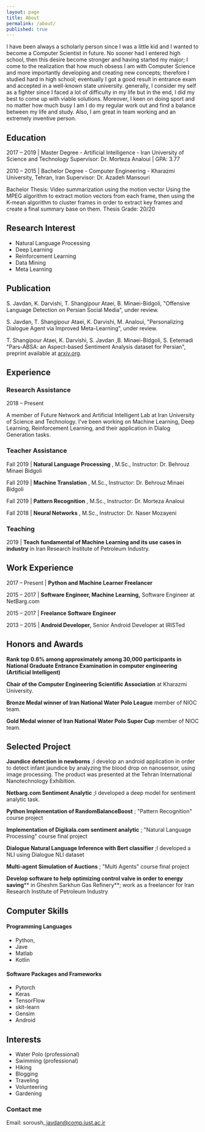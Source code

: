 ```yaml
---
layout: page
title: About
permalink: /about/
published: true
---
```


I have been always a scholarly person since I was a little kid and I wanted to become a Computer Scientist in future. No sooner had I entered high school, then this desire become stronger and having started my major; I come to the realization that how much obsess I am with Computer Science and more importantly developing and creating new concepts; therefore I studied hard in high school; eventually I got a good result in entrance exam and accepted in a well-known state university. generally, I consider my self as a fighter since I faced a lot of difficulty in my life but in the end, I did my best to come up with viable solutions.  Moreover, I keen on doing sport and no matter how much busy I am I do my regular work out and find a balance between my life and study. Also, I am great in team working and an extremely inventive person.



## Education

2017 – 2019 \| Master Degree - Artificial Intelligence - Iran University of Science and Technology
Supervisor: Dr. Morteza Analoui \| GPA: 3.77

2010 – 2015 \| Bachelor Degree - Computer Engineering -	Kharazmi University, Tehran, Iran
Supervisor: Dr. Azadeh Mansouri

Bachelor Thesis: Video summarization using the motion vector
Using the MPEG algorithm to extract motion vectors from each frame, then using the K-mean algorithm to cluster frames in order to extract key frames and create a final summary base on them.
Thesis Grade: 20/20

## Research Interest

- Natural Language Processing
- Deep Learning
- Reinforcement Learning
- Data Mining
- Meta Learning

## Publication

S. Javdan, K. Darvishi, T. Shangipour Ataei, B. Minaei-Bidgoli, &quot;Offensive Language Detection on Persian Social Media&quot;, under review.

S. Javdan, T. Shangipour Ataei, K. Darvishi, M. Analoui, &quot;Personalizing Dialogue Agent via Improved Meta-Learning&quot;, under review.

T. Shangipour Ataei, K. Darvishi, S. Javdan ,B. Minaei-Bidgoli, S. Eetemadi &quot;Pars-ABSA: an Aspect-based Sentiment Analysis dataset for Persian&quot;, preprint available at [arxiv.org](https://arxiv.org/pdf/1908.01815.pdf).

## Experience

### Research Assistance

2018 – Present

A member of Future Network and Artificial Intelligent Lab at Iran University of Science and Technology. I&#39;ve been working on Machine Learning, Deep Learning, Reinforcement Learning, and their application in Dialog Generation tasks.

### Teacher Assistance

Fall 2019 | **Natural Language Processing** , M.Sc., Instructor: Dr. Behrouz Minaei Bidgoli

Fall 2019 | **Machine Translation** , M.Sc., Instructor: Dr. Behrouz Minaei Bidgoli

Fall 2019 | **Pattern Recognition** , M.Sc., Instructor: Dr. Morteza Analoui

Fall 2018 | **Neural Networks** , M.Sc., Instructor: Dr. Naser Mozayeni

### Teaching

2019 | **Teach fundamental of Machine Learning and its use cases in industry** in Iran Research Institute of Petroleum Industry.

## Work Experience

2017 – Present \| **Python and Machine Learner Freelancer**

2015 – 2017 \| **Software Engineer, Machine Learning,** Software Engineer at NetBarg.com

2015 – 2017 \| **Freelance Software Engineer**

2013 – 2015 \| **Android Developer,** Senior Android Developer at IRISTed

## Honors and Awards

**Rank top 0.6% among approximately among 30,000 participants in National Graduate Entrance Examination in computer engineering (Artificial Intelligent)**

**Chair of the Computer Engineering Scientific Association** at Kharazmi University.

**Bronze Medal winner of Iran National Water Polo League** member of NIOC team.

**Gold Medal winner of Iran National Water Polo Super Cup** member of NIOC team.

## Selected Project

**Jaundice detection in newborns** ;I develop an android application in order to detect infant jaundice by analyzing the blood drop on nanosensor, using image processing. The product was presented at the Tehran International Nanotechnology Exhibition.

**Netbarg.com Sentiment Analytic** ;I developed a deep model for sentiment analytic task.

**Python Implementation of RandomBalanceBoost** ; &quot;Pattern Recognition&quot; course project

**Implementation of Digikala.com sentiment analytic** ; &quot;Natural Language Processing&quot; course final project

**Dialogue Natural Language Inference with Bert classifier** ;I developed a NLI using Dialogue NLI dataset

**Multi-agent Simulation of Auctions** ; &quot;Multi Agents&quot; course final project

**Develop software to help optimizing control valve in order to energy saving**** in Gheshm Sarkhun Gas Refinery**; work as a freelancer for Iran Research Institute of Petroleum Industry

## Computer Skills

#### Programming Languages              
- Python,
- Jave
- Matlab
- Kotlin

#### Software Packages and Frameworks
- Pytorch
- Keras
- TensorFlow
- skit-learn
- Gensim
- Android 


## Interests

- Water Polo (professional)
- Swimming (professional)
- Hiking
- Blogging
- Traveling
- Volunteering
- Gardening

### Contact me
Email: soroush\_javdan@comp.iust.ac.ir
